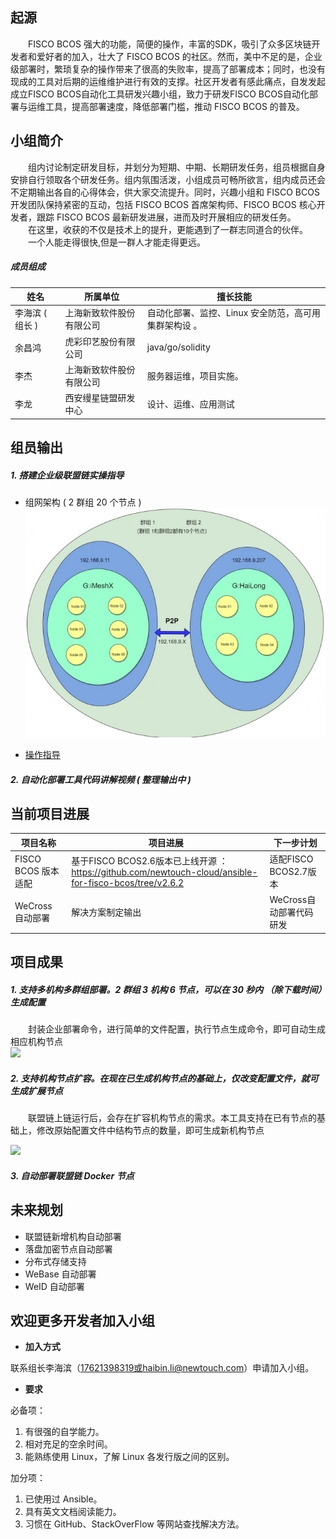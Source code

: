 ## 起源  
&emsp;&emsp;FISCO BCOS 强大的功能，简便的操作，丰富的SDK，吸引了众多区块链开发者和爱好者的加入，壮大了 FISCO BCOS 的社区。然而，美中不足的是，企业级部署时，繁琐复杂的操作带来了很高的失败率，提高了部署成本；同时，也没有现成的工具对后期的运维维护进行有效的支撑。社区开发者有感此痛点，自发发起成立FISCO BCOS自动化工具研发兴趣小组，致力于研发FISCO BCOS自动化部署与运维工具，提高部署速度，降低部署门槛，推动 FISCO BCOS 的普及。


## 小组简介
&emsp;&emsp;组内讨论制定研发目标，并划分为短期、中期、长期研发任务，组员根据自身安排自行领取各个研发任务。组内氛围活泼，小组成员可畅所欲言，组内成员还会不定期输出各自的心得体会，供大家交流提升。同时，兴趣小组和 FISCO BCOS 开发团队保持紧密的互动，包括 FISCO BCOS 首席架构师、FISCO BCOS 核心开发者，跟踪 FISCO BCOS 最新研发进展，进而及时开展相应的研发任务。  
&emsp;&emsp;在这里，收获的不仅是技术上的提升，更能遇到了一群志同道合的伙伴。  
&emsp;&emsp;一个人能走得很快,但是一群人才能走得更远。  


##### 成员组成

| **姓名** | **所属单位**             |  **擅长技能**                                           |
| -------- | ------------------------ | ------------------------------------------------------ |
| 李海滨 ( 组长 )   | 上海新致软件股份有限公司 | 自动化部署、监控、Linux 安全防范，高可用集群架构设  。 |
| 余昌鸿            | 虎彩印艺股份有限公司     | java/go/solidity                                       |
| 李杰              | 上海新致软件股份有限公司 | 服务器运维，项目实施。                                 |
| 李龙              | 西安缦星链盟研发中心     | 设计、运维、应用测试                                   |


## 组员输出
#####  1. 搭建企业级联盟链实操指导
- 组网架构 ( 2 群组 20 个节点 )  
![](./图片素材/企业部署实操架构图.png)  


- [操作指导](./图片素材/高效搭建企业级生产环境联盟链Ansible-for-FISCO-BCOS.zip)

##### 2. 自动化部署工具代码讲解视频 ( 整理输出中 )


## 当前项目进展

|项目名称               |项目进展                                                     |下一步计划            |
| ---------------------- | ------------------------------------------------------------ | --------------------- |
|  FISCO BCOS 版本适配   | 基于FISCO BCOS2.6版本已上线开源  ：https://github.com/newtouch-cloud/ansible-for-fisco-bcos/tree/v2.6.2 | 适配FISCO BCOS2.7版本 |
|    WeCross 自动部署    |                                           解决方案制定输出                                              |WeCross自动部署代码研发|


## 项目成果
##### 1. 支持多机构多群组部署。2 群组 3 机构 6 节点，可以在 30 秒内 （除下载时间）生成配置
&emsp;&emsp;封装企业部署命令，进行简单的文件配置，执行节点生成命令，即可自动生成相应机构节点  
![](./图片素材/60秒完成企业级部署.gif)

##### 2. 支持机构节点扩容。在现在已生成机构节点的基础上，仅改变配置文件，就可生成扩展节点
&emsp;&emsp;联盟链上链运行后，会存在扩容机构节点的需求。本工具支持在已有节点的基础上，修改原始配置文件中结构节点的数量，即可生成新机构节点

![](./图片素材/机构节点扩展部署.gif)

##### 3. 自动部署联盟链 Docker 节点


## 未来规划
- 联盟链新增机构自动部署
- 落盘加密节点自动部署
- 分布式存储支持
- WeBase 自动部署
- WeID 自动部署


## 欢迎更多开发者加入小组

- **加入方式**

联系组长李海滨（17621398319或haibin.li@newtouch.com）申请加入小组。

- **要求**

必备项：

1. 有很强的自学能力。
2. 相对充足的空余时间。
3. 能熟练使用 Linux，了解 Linux 各发行版之间的区别。

加分项：

1. 已使用过 Ansible。
2. 具有英文文档阅读能力。
3. 习惯在 GitHub、StackOverFlow 等网站查找解决方法。

